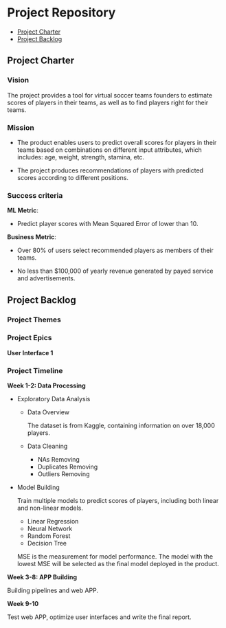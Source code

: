 # Project Repository

<!-- toc -->

- [Project Charter](#project-charter)
- [Project Backlog](#project-backlog)


<!-- tocstop -->

## Project Charter 

### Vision

The project provides a tool for virtual soccer teams founders to estimate scores of players in their teams, as well as to find players right for their teams.

### Mission

- The product enables users to predict overall scores for players in their teams based on combinations on different input attributes, which includes: age, weight, strength, stamina, etc.

- The project produces recommendations of players with predicted scores according to different positions.

### Success criteria 

**ML Metric**: 

- Predict player scores with Mean Squared Error of  lower than 10. 

**Business Metric**: 

- Over 80% of users select recommended players as members of their teams.

- No less than $100,000 of yearly revenue generated by payed service and advertisements.

## Project Backlog

### Project Themes

### Project Epics

**User Interface 1**

### Project Timeline

**Week 1-2: Data Processing**

- Exploratory Data Analysis

  * Data Overview

    The dataset is from Kaggle, containing information on over 18,000 players.

  * Data Cleaning
      
      + NAs Removing
      + Duplicates Removing
      + Outliers Removing



- Model Building

  Train multiple models to predict scores of players, including both linear and non-linear models. 
  
  * Linear Regression
  * Neural Network
  * Random Forest
  * Decision Tree
  
  MSE is the measurement for model performance. The model with the lowest MSE will be selected as the final model deployed in the product.

**Week 3-8: APP Building**

Building pipelines and web APP.

**Week 9-10**

Test web APP, optimize user interfaces and write the final report.


<!--stackedit_data:
eyJoaXN0b3J5IjpbLTM2ODUxMjQwOSwxMTY4OTg2MTgsLTEyNz
UwNTg1ODgsLTE0MzMxMDY4MzgsLTE0OTk2MzcxNDYsLTIyOTA4
OTE1MSwxNzg4Nzk0MDE2LDE1MTk3NjcwNDQsLTk4MjU1MTYyNC
wtODg1MTk0MzYsNTU0NDc0ODM3LDE1NzAxMzU5MTIsMTc1ODEy
MzM5NywzMjgwOTA4MjUsNTkzNzE4ODQyLC0xMTQwODA5MTk3LD
c5OTMzODU0MCwtMTQyMzkyNTE0NF19
-->